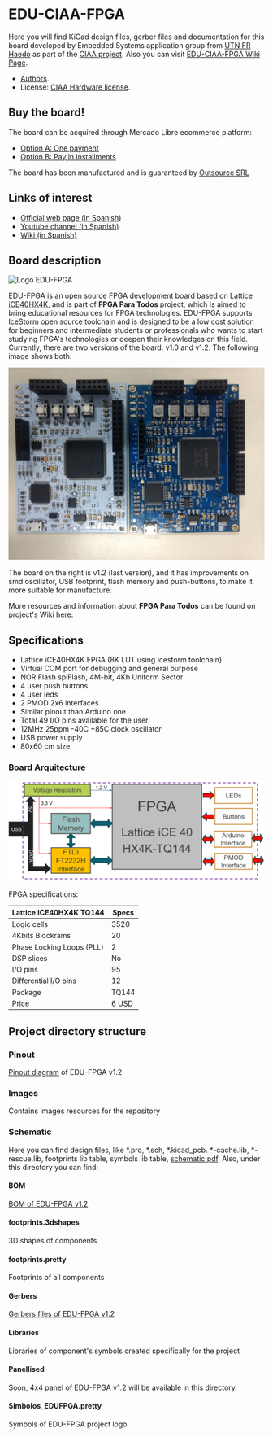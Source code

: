 # EDU-CIAA-FPGA

Here you will find KiCad design files, gerber files and documentation for this board developed by Embedded Systems application group from [UTN FR Haedo](http://www.frh.utn.edu.ar/) as part of the [CIAA project](http://www.proyecto-ciaa.com.ar/).
Also you can visit [EDU-CIAA-FPGA Wiki Page](http://www.proyecto-ciaa.com.ar/devwiki/doku.php?id=desarrollo:edu-fpga).

 - [Authors](AUTHORS.md).
 - License: [CIAA Hardware license](LICENSE).
 
## Buy the board!

The board can be acquired through Mercado Libre ecommerce platform:

 - [Option A: One payment](https://articulo.mercadolibre.com.ar/MLA-876444808-placa-desarrollo-edu-fpga-lattice-ice40hx4k-_JM#position=1&type=item&tracking_id=b1710986-8dfb-414d-ae1f-01746e770309)
 - [Option B: Pay in installments](https://articulo.mercadolibre.com.ar/MLA-878714026-placa-desarrollo-edu-fpga-lattice-ice40hx4k-cuotas-sin-int-_JM#position=2&type=item&tracking_id=b1710986-8dfb-414d-ae1f-01746e770309)
 
The board has been manufactured and is guaranteed by [Outsource SRL](http://www.outsourcesrl.com/)

## Links of interest

* [Official web page (in Spanish)](https://bit.ly/EDUFPGAok)
* [Youtube channel (in Spanish)](https://bit.ly/EDUFPGAyoutube)
* [Wiki (in Spanish)](https://bit.ly/EDUFPGAwiki)
 
## Board description

![Logo EDU-FPGA](https://gitlab.com/RamadrianG/wiki---fpga-para-todos/-/wikis/uploads/1a27ff0b03e42e60aa395881f77d3749/LOGO_3.png)

EDU-FPGA is an open source FPGA development board based on [Lattice iCE40HX4K](http://www.latticesemi.com/iCE40), and is part of **FPGA Para Todos** project, which is aimed to bring educational resources for FPGA technologies. EDU-FPGA supports [IceStorm](http://www.clifford.at/icestorm/) open source toolchain and is designed to be a low cost solution for beginners and intermediate students or professionals who wants to start studying FPGA's technologies or deepen their knowledges on this field. Currently, there are two versions of the board: v1.0 and v1.2. The following image shows both:

![Versiones](Images/Versiones.jpeg)

The board on the right is v1.2 (last version), and it has improvements on smd oscillator, USB footprint, flash memory and push-buttons, to make it more suitable for manufacture. 

More resources and information about **FPGA Para Todos** can be found on project's Wiki [here](https://gitlab.com/RamadrianG/wiki---fpga-para-todos/-/wikis/FPGA-para-Todos).


## Specifications

* Lattice iCE40HX4K FPGA (8K LUT using icestorm toolchain)
* Virtual COM port for debugging and general purpose
* NOR Flash spiFlash, 4M-bit, 4Kb Uniform Sector 
* 4 user push buttons
* 4 user leds
* 2 PMOD 2x6 interfaces
* Similar pinout than Arduino one
* Total 49 I/O pins available for the user
* 12MHz 25ppm -40C +85C clock oscillator
* USB power supply
* 80x60 cm size


### Board Arquitecture

![EDU-FPGA arquitecture](Images/EDU-FPGA-2.png)

FPGA specifications:

| **Lattice iCE40HX4K TQ144**        |**Specs**|
| ---------------------------------- | ------- |
| Logic cells                        | 3520    |
| 4Kbits Blockrams                   | 20      |
| Phase Locking Loops (PLL)          | 2       |
| DSP slices                         | No      |
| I/O pins                           | 95      |
| Differential I/O pins              | 12      |
| Package                            | TQ144   |
| Price                              | 6 USD   |


## Project directory structure

### Pinout
[Pinout diagram](Pinout/Pinout%20EDU%20FPGA.pdf) of EDU-FPGA v1.2
### Images
Contains images resources for the repository

### Schematic
Here you can find design files, like *.pro, *.sch, *.kicad_pcb. *-cache.lib, *-rescue.lib, footprints lib table, symbols lib table, [schematic.pdf](Schematic/schematic.pdf). Also, under this directory you can find:

#### BOM
[BOM of EDU-FPGA v1.2 ](Schematic/BOM/BOM.ods)

#### footprints.3dshapes
3D shapes of components

#### footprints.pretty
Footprints of all components

#### Gerbers
[Gerbers files of EDU-FPGA v1.2](Schematic/Gerbers)

#### Libraries
Libraries of component's symbols created specifically for the project

#### Panellised
Soon, 4x4 panel of EDU-FPGA v1.2 will be available in this directory.
<!--Here you can also find [Gerbers](Schematic/Panelizado/V1.2/Gerbers) of 4x4 panel.-->

#### Simbolos_EDUFPGA.pretty
Symbols of EDU-FPGA project logo
